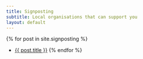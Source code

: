 ```yaml
---
title: Signposting
subtitle: Local organisations that can support you
layout: default
---
```


{% for post in site.signposting %}
 * <a href="{{ post.url }}">{{ post.title }}</a>
{% endfor %}
